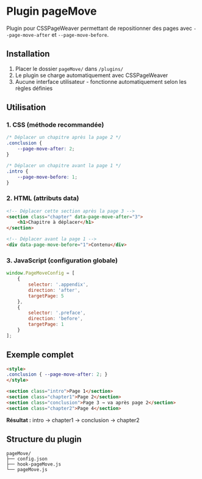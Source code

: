 # Plugin pageMove

Plugin pour CSSPageWeaver permettant de repositionner des pages avec `--page-move-after` et `--page-move-before`.

## Installation

1. Placer le dossier `pageMove/` dans `/plugins/`
2. Le plugin se charge automatiquement avec CSSPageWeaver
3. Aucune interface utilisateur - fonctionne automatiquement selon les règles définies

## Utilisation

### 1. CSS (méthode recommandée)

```css
/* Déplacer un chapitre après la page 2 */
.conclusion {
    --page-move-after: 2;
}

/* Déplacer un chapitre avant la page 1 */
.intro {
    --page-move-before: 1;
}
```

### 2. HTML (attributs data)

```html
<!-- Déplacer cette section après la page 3 -->
<section class="chapter" data-page-move-after="3">
    <h1>Chapitre à déplacer</h1>
</section>

<!-- Déplacer avant la page 1 -->
<div data-page-move-before="1">Contenu</div>
```

### 3. JavaScript (configuration globale)

```javascript
window.PageMoveConfig = [
    {
        selector: '.appendix',
        direction: 'after',
        targetPage: 5
    },
    {
        selector: '.preface',
        direction: 'before',
        targetPage: 1
    }
];
```

## Exemple complet

```html
<style>
.conclusion { --page-move-after: 2; }
</style>

<section class="intro">Page 1</section>
<section class="chapter1">Page 2</section>
<section class="conclusion">Page 3 → va après page 2</section>
<section class="chapter2">Page 4</section>
```

**Résultat :** intro → chapter1 → conclusion → chapter2

## Structure du plugin

```
pageMove/
├── config.json
├── hook-pageMove.js  
└── pageMove.js
```